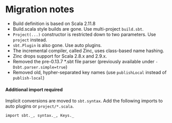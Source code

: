 Migration notes
===============

- Build definition is based on Scala 2.11.8
- Build.scala style builds are gone. Use multi-project `build.sbt`.
- `Project(...)` constructor is restricted down to two parameters. Use `project` instead.
- `sbt.Plugin` is also gone. Use auto plugins.
- The incremental compiler, called Zinc, uses class-based name hashing.
- Zinc drops support for Scala 2.8.x and 2.9.x.
- Removed the pre-0.13.7 *.sbt file parser (previously available under `-Dsbt.parser.simple=true`)
- Removed old, hypher-separated key names (use `publishLocal` instead of `publish-local`)

#### Additional import required

Implicit conversions are moved to `sbt.syntax`. Add the following imports to auto plugins
or `project/*.scala`.

    import sbt._, syntax._, Keys._
